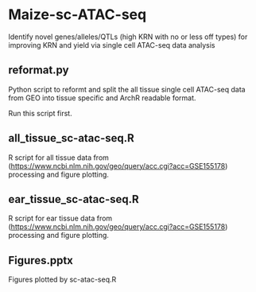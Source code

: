 # Maize-sc-ATAC-seq
Identify novel genes/alleles/QTLs (high KRN with no or less off types) for improving KRN and yield via single cell ATAC-seq data analysis
## reformat.py
Python script to reformt and split the all tissue single cell ATAC-seq data from GEO into tissue specific and ArchR readable format.

Run this script first.
 
## all_tissue_sc-atac-seq.R
R script for all tissue data from (https://www.ncbi.nlm.nih.gov/geo/query/acc.cgi?acc=GSE155178) processing and figure plotting.
## ear_tissue_sc-atac-seq.R
R script for ear tissue data from (https://www.ncbi.nlm.nih.gov/geo/query/acc.cgi?acc=GSE155178) processing and figure plotting.
## Figures.pptx
Figures plotted by sc-atac-seq.R
